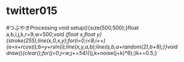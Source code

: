# twitter015
#つぶやきProcessing void setup(){size(500,500);}float a,b,i,j,k,r=9,w=500;void _(float x,float y){stroke(255);line(x,0,x,y);for(i=0;i&lt;8;i++){a=x+r*cos(i);b=y+r*sin(i);line(x,y,a,b);line(a,b,a+random(2),b+9);}}void draw(){clear();for(j=0;j&lt;w;j+=54){_(j,k+noise(j+k)*6);}k+=0.5;}
